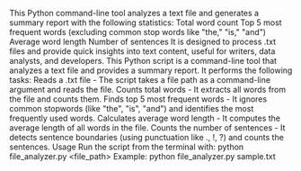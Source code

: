 This Python command-line tool analyzes a text file and generates a summary report with the following statistics:
Total word count
Top 5 most frequent words (excluding common stop words like "the," "is," "and")
Average word length
Number of sentences
It is designed to process .txt files and provide quick insights into text content, useful for writers, data analysts, and developers.
This Python script is a command-line tool that analyzes a text file and provides a summary report. It performs the following tasks:
Reads a .txt file - The script takes a file path as a command-line argument and reads the file.
Counts total words - It extracts all words from the file and counts them.
Finds top 5 most frequent words - It ignores common stopwords (like "the", "is", "and") and identifies the most frequently used words.
Calculates average word length - It computes the average length of all words in the file.
Counts the number of sentences - It detects sentence boundaries (using punctuation like ., !, ?) and counts the sentences.
Usage
Run the script from the terminal with:
python file_analyzer.py <file_path>
Example:
python file_analyzer.py sample.txt
